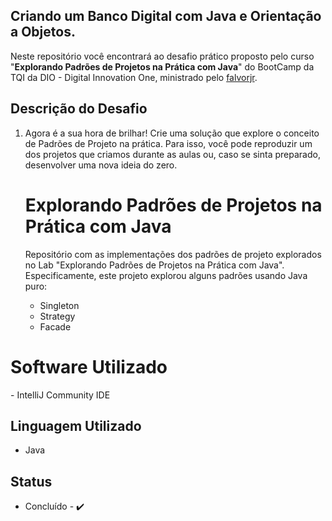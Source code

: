 ## Criando um Banco Digital com Java e Orientação a Objetos.

Neste repositório você encontrará ao desafio prático proposto pelo curso "**Explorando Padrões de Projetos na Prática com Java**" do BootCamp da TQI da DIO - Digital Innovation One, ministrado pelo [falvorjr](https://github.com/falvojr).

## Descrição do Desafio

1. Agora é a sua hora de brilhar! Crie uma solução que explore o conceito de Padrões de Projeto na prática. Para isso, você pode reproduzir um dos projetos que criamos durante as aulas ou, caso se sinta preparado, desenvolver uma nova ideia do zero.

   # Explorando Padrões de Projetos na Prática com Java

   Repositório com as implementações dos padrões de projeto explorados no Lab "Explorando Padrões de Projetos na Prática com Java". Especificamente, este projeto explorou alguns padrões usando Java puro:

   - Singleton
   - Strategy
   - Facade

# Software Utilizado

\- IntelliJ Community IDE

## Linguagem Utilizado

- Java

## Status

- Concluído - ✔️